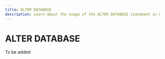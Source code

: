 ```yaml
---
title: ALTER DATABASE
description: Learn about the usage of the ALTER DATABASE statement in Cloudberry Database.
---
```


# ALTER DATABASE

To be added
